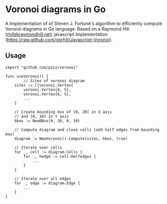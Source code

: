 # Voronoi diagrams in Go

A Implementation of of Steven J. Fortune's algorithm to
efficiently compute Voronoi diagrams in Go language. Based on 
a Raymond Hill (rhill@raymondhill.net) javascript implementation 
(https://raw.github.com/gorhill/Javascript-Voronoi).

## Usage


```
import "github.com/pzsz/voronoi"

func useVoronoi() {
     	// Sites of voronoi diagram
	sites := []voronoi.Vertex{
		voronoi.Vertex{4, 5},
		voronoi.Vertex{6, 5},
		...
	}

	// Create bounding box of [0, 20] in X axis
	// and [0, 10] in Y axis
	bbox := NewBBox(0, 20, 0, 10)

	// Compute diagram and close cells (add half edges from bounding box)
	diagram := NewVoronoi().Compute(sites, bbox, true)

	// Iterate over cells
	for _, cell := diagram.Cells {
		for _, hedge := cell.Halfedges {
		    ...
		}	
	}

	// Iterate over all edges
	for _, edge := diagram.Edge {
	    ...
	}
}